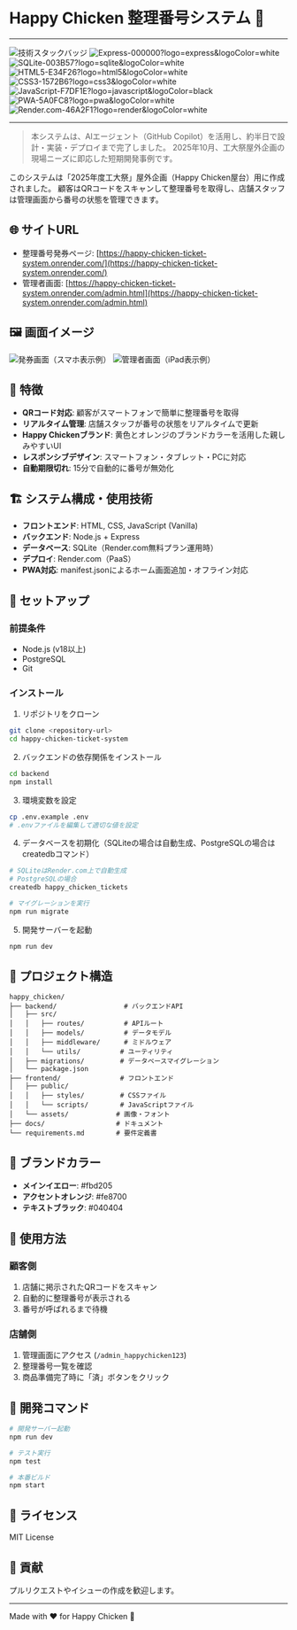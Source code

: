 

# Happy Chicken 整理番号システム 🐔

---

![技術スタックバッジ](https://img.shields.io/badge/Node.js-339933?logo=node.js&logoColor=white)
![Express-000000?logo=express&logoColor=white](https://img.shields.io/badge/Express-000000?logo=express&logoColor=white)
![SQLite-003B57?logo=sqlite&logoColor=white](https://img.shields.io/badge/SQLite-003B57?logo=sqlite&logoColor=white)
![HTML5-E34F26?logo=html5&logoColor=white](https://img.shields.io/badge/HTML5-E34F26?logo=html5&logoColor=white)
![CSS3-1572B6?logo=css3&logoColor=white](https://img.shields.io/badge/CSS3-1572B6?logo=css3&logoColor=white)
![JavaScript-F7DF1E?logo=javascript&logoColor=black](https://img.shields.io/badge/JavaScript-F7DF1E?logo=javascript&logoColor=black)
![PWA-5A0FC8?logo=pwa&logoColor=white](https://img.shields.io/badge/PWA-5A0FC8?logo=pwa&logoColor=white)
![Render.com-46A2F1?logo=render&logoColor=white](https://img.shields.io/badge/Render.com-46A2F1?logo=render&logoColor=white)

---

> 本システムは、AIエージェント（GitHub Copilot）を活用し、約半日で設計・実装・デプロイまで完了しました。
> 2025年10月、工大祭屋外企画の現場ニーズに即応した短期開発事例です。

このシステムは「2025年度工大祭」屋外企画（Happy Chicken屋台）用に作成されました。
顧客はQRコードをスキャンして整理番号を取得し、店舗スタッフは管理画面から番号の状態を管理できます。

## 🌐 サイトURL

- 整理番号発券ページ: [https://happy-chicken-ticket-system.onrender.com/](https://happy-chicken-ticket-system.onrender.com/)
- 管理者画面: [https://happy-chicken-ticket-system.onrender.com/admin.html](https://happy-chicken-ticket-system.onrender.com/admin.html)

## 🖼️ 画面イメージ

![発券画面（スマホ表示例）](docs/images/happy-chicken-ticket-system.onrender.com_(iPhone%2012%20Pro).png)
![管理者画面（iPad表示例）](docs/images/happy-chicken-ticket-system.onrender.com_admin.html(iPad%20Air).png)

## 🎯 特徴

- **QRコード対応**: 顧客がスマートフォンで簡単に整理番号を取得
- **リアルタイム管理**: 店舗スタッフが番号の状態をリアルタイムで更新
- **Happy Chickenブランド**: 黄色とオレンジのブランドカラーを活用した親しみやすいUI
- **レスポンシブデザイン**: スマートフォン・タブレット・PCに対応
- **自動期限切れ**: 15分で自動的に番号が無効化


## 🏗️ システム構成・使用技術

- **フロントエンド**: HTML, CSS, JavaScript (Vanilla)
- **バックエンド**: Node.js + Express
- **データベース**: SQLite（Render.com無料プラン運用時）
- **デプロイ**: Render.com（PaaS）
- **PWA対応**: manifest.jsonによるホーム画面追加・オフライン対応

## 🚀 セットアップ

### 前提条件

- Node.js (v18以上)
- PostgreSQL
- Git


### インストール

1. リポジトリをクローン
```bash
git clone <repository-url>
cd happy-chicken-ticket-system
```

2. バックエンドの依存関係をインストール
```bash
cd backend
npm install
```

3. 環境変数を設定
```bash
cp .env.example .env
# .envファイルを編集して適切な値を設定
```

4. データベースを初期化（SQLiteの場合は自動生成、PostgreSQLの場合はcreatedbコマンド）
```bash
# SQLiteはRender.com上で自動生成
# PostgreSQLの場合
createdb happy_chicken_tickets

# マイグレーションを実行
npm run migrate
```

5. 開発サーバーを起動
```bash
npm run dev
```

## 📁 プロジェクト構造

```
happy_chicken/
├── backend/                 # バックエンドAPI
│   ├── src/
│   │   ├── routes/          # APIルート
│   │   ├── models/          # データモデル
│   │   ├── middleware/      # ミドルウェア
│   │   └── utils/          # ユーティリティ
│   ├── migrations/         # データベースマイグレーション
│   └── package.json
├── frontend/               # フロントエンド
│   ├── public/
│   │   ├── styles/         # CSSファイル
│   │   └── scripts/        # JavaScriptファイル
│   └── assets/            # 画像・フォント
├── docs/                  # ドキュメント
└── requirements.md        # 要件定義書
```

## 🎨 ブランドカラー

- **メインイエロー**: #fbd205
- **アクセントオレンジ**: #fe8700  
- **テキストブラック**: #040404

## 📱 使用方法

### 顧客側
1. 店舗に掲示されたQRコードをスキャン
2. 自動的に整理番号が表示される
3. 番号が呼ばれるまで待機

### 店舗側
1. 管理画面にアクセス (`/admin_happychicken123`)
2. 整理番号一覧を確認
3. 商品準備完了時に「済」ボタンをクリック

## 🔧 開発コマンド

```bash
# 開発サーバー起動
npm run dev

# テスト実行
npm test

# 本番ビルド
npm start
```

## 📄 ライセンス

MIT License

## 🤝 貢献

プルリクエストやイシューの作成を歓迎します。

---

Made with ❤️ for Happy Chicken 🐔
